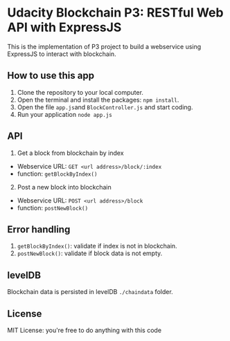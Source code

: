 # Udacity Blockchain P3: RESTful Web API with ExpressJS

This is the implementation of P3 project to build a webservice using ExpressJS to interact with blockchain.


## How to use this app

1. Clone the repository to your local computer.
2. Open the terminal and install the packages: `npm install`.
3. Open the file `app.js`and `BlockController.js` and start coding.
4. Run your application `node app.js`


## API

1. Get a block from blockchain by index

- Webservice URL: `GET <url address>/block/:index`
- function: `getBlockByIndex()`

2. Post a new block into blockchain

- Webservice URL: `POST <url address>/block`
- function: `postNewBlock()`


## Error handling

1. `getBlockByIndex()`: validate if index is not in blockchain.
2. `postNewBlock()`: validate if block data is not empty.

## levelDB

Blockchain data is persisted in levelDB `./chaindata` folder.

## License

MIT License: you're free to do anything with this code